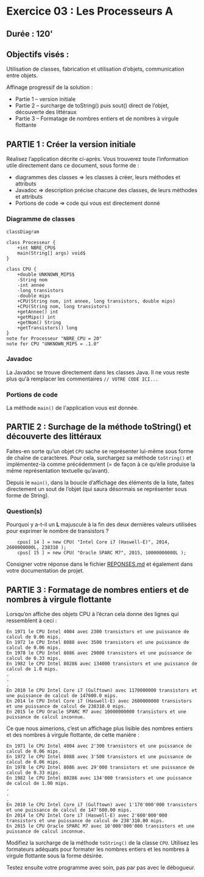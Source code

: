 # Exercice 03 : Les Processeurs A
## Durée : 120'
## Objectifs visés :
Utilisation de classes, fabrication et utilisation d‘objets, communication entre objets.

Affinage progressif de la solution :
- Partie 1 – version initiale
- Partie 2 – surcharge de toString() puis sout() direct de l’objet, découverte des littéraux
- Partie 3 – Formatage de nombres entiers et de nombres à virgule flottante

## PARTIE 1 : Créer la version initiale
Réalisez l’application décrite ci-après. Vous trouverez toute l’information utile directement dans ce document, sous forme de :
- diagrammes des classes => les classes à créer, leurs méthodes et attributs
- Javadoc => description précise chacune des classes, de leurs méthodes et attributs
- Portions de code => code qui vous est directement donné

### Diagramme de classes

```mermaid
classDiagram

class Processeur {
    +int NBRE_CPU$
    main(String[] args) void$
}

class CPU {
    +double UNKNOWN_MIPS$
    -String nom
    -int annee
    -long transistors
    -double mips
    +CPU(String nom, int annee, long transistors, double mips)
    +CPU(String nom, long transistors)
    +getAnnee() int
    +getMips() int
    +getNom() String
    +getTransistors() long
}
note for Processeur "NBRE_CPU = 20"
note for CPU "UNKNOWN_MIPS = .1.0"
```
### Javadoc
La Javadoc se trouve directement dans les classes Java. Il ne vous reste plus qu'à remplacer les commentaires `// VOTRE CODE ICI...`

### Portions de code
La méthode `main()` de l'application vous est donnée.

## PARTIE 2 : Surchage de la méthode toString() et découverte des littéraux
Faites-en sorte qu’un objet `CPU` sache se représenter lui-même sous forme de chaîne de caractères. Pour cela, surchargez sa méthode `toString()` et implémentez-là comme précédemment (= de façon à ce qu’elle produise la même représentation textuelle qu’avant).

Depuis le `main()`, dans la boucle d’affichage des éléments de la liste, faites directement un sout de l’objet (qui saura désormais se représenter sous forme de String).

### Question(s)

Pourquoi y a-t-il un **L** majuscule à la fin des deux dernières valeurs utilisées pour exprimer le nombre de transistors ?

```
    cpus[ 14 ] = new CPU( "Intel Core i7 (Haswell-E)", 2014, 2600000000L, 238310 );
    cpus[ 15 ] = new CPU( "Oracle SPARC M7", 2015, 10000000000L );
```

Consigner votre réponse dans le fichier [REPONSES.md](REPONSES.md) et également dans votre documentation de projet.

## PARTIE 3 : Formatage de nombres entiers et de nombres à virgule flottante
Lorsqu’on affiche des objets CPU à l’écran cela donne des lignes qui ressemblent à ceci :
```
En 1971 le CPU Intel 4004 avec 2300 transistors et une puissance de calcul de 0.06 mips.
En 1972 le CPU Intel 8088 avec 3500 transistors et une puissance de calcul de 0.06 mips.
En 1978 le CPU Intel 8086 avec 29000 transistors et une puissance de calcul de 0.33 mips.
En 1982 le CPU Intel 80286 avec 134000 transistors et une puissance de calcul de 1.0 mips.
.
.
.
En 2010 le CPU Intel Core i7 (Gulftown) avec 1170000000 transistors et une puissance de calcul de 147600.0 mips.
En 2014 le CPU Intel Core i7 (Haswell-E) avec 2600000000 transistors et une puissance de calcul de 238310.0 mips.
En 2015 le CPU Oracle SPARC M7 avec 10000000000 transistors et une puissance de calcul inconnue.
```
Ce que nous aimerions, c’est un affichage plus lisible des nombres entiers et des nombres à virgule flottante, de cette manière :
```
En 1971 le CPU Intel 4004 avec 2'300 transistors et une puissance de calcul de 0.06 mips.
En 1972 le CPU Intel 8088 avec 3'500 transistors et une puissance de calcul de 0.06 mips.
En 1978 le CPU Intel 8086 avec 29'000 transistors et une puissance de calcul de 0.33 mips.
En 1982 le CPU Intel 80286 avec 134'000 transistors et une puissance de calcul de 1.00 mips.
.
.
.
En 2010 le CPU Intel Core i7 (Gulftown) avec 1'170'000'000 transistors et une puissance de calcul de 147'600.00 mips.
En 2014 le CPU Intel Core i7 (Haswell-E) avec 2'600'000'000 transistors et une puissance de calcul de 238'310.00 mips.
En 2015 le CPU Oracle SPARC M7 avec 10'000'000'000 transistors et une puissance de calcul inconnue.
```
Modifiez la surcharge de la méthode `toString()` de la classe `CPU`. Utilisez les formateurs adéquats pour formater les nombres entiers et les nombres à virgule flottante sous la forme désirée.

Testez ensuite votre programme avec soin, pas par pas avec le débogueur.